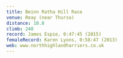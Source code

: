 ```yaml
---
title: Beinn Ratha Hill Race
venue: Reay (near Thurso)
distance: 10.8
climb: 240
record: James Espie, 0:47:45 (2015)
femaleRecord: Karen Lyons, 0:58:47 (2013)
web: www.northhighlandharriers.co.uk
---
```

